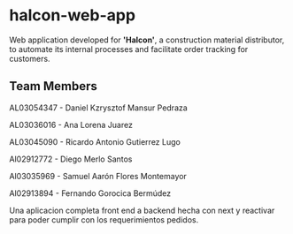 # halcon-web-app
Web application developed for **'Halcon'**, a construction material distributor, to automate its internal processes and facilitate order tracking for customers.

## Team Members
AL03054347 - Daniel Kzrysztof Mansur Pedraza

AL03036016 - Ana Lorena Juarez

AL03045090 - Ricardo Antonio Gutierrez Lugo

Al02912772 - Diego Merlo Santos

Al03035969 - Samuel Aarón Flores Montemayor

Al02913894 - Fernando Gorocica Bermúdez

Una aplicacion completa front end a backend hecha con next y reactivar para poder cumplir con los requerimientos pedidos.
